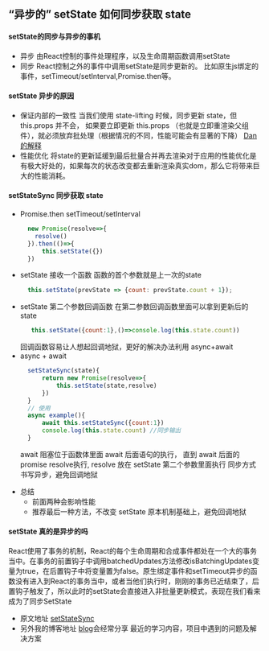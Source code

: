 ## “异步的” setState 如何同步获取 state


#### setState的同步与异步的事机
- 异步
  由React控制的事件处理程序，以及生命周期函数调用setState
- 同步
  React控制之外的事件中调用setState是同步更新的。
  比如原生js绑定的事件，setTimeout/setInterval,Promise.then等。

#### setState 异步的原因
- 保证内部的一致性
  当我们使用 state-lifting 时候，同步更新 state，但this.props 并不会，
  如果要立即更新 this.props （也就是立即重渲染父组件），就必须放弃批处理（根据情况的不同，性能可能会有显著的下降）
  [Dan的解释](https://github.com/facebook/react/issues/11527#issuecomment-360199710)
- 性能优化
  将state的更新延缓到最后批量合并再去渲染对于应用的性能优化是有极大好处的，如果每次的状态改变都去重新渲染真实dom，那么它将带来巨大的性能消耗。

#### setStateSync 同步获取 state 
- Promise.then setTimeout/setInterval
  ```js
    new Promise(resolve=>{
      resolve()
    }).then(()=>{
        this.setState({})
    }) 
  ```
- setState 接收一个函数
  函数的首个参数就是上一次的state
  ```js 
    this.setState(prevState => {count: prevState.count + 1});
  ```
- setState 第二个参数回调函数
  在第二参数回调函数里面可以拿到更新后的state
  ```js
     this.setState({count:1},()=>console.log(this.state.count))
  ```
  回调函数容易让人想起回调地狱，更好的解决办法利用 async+await
- async + await 
  ```js
    setStateSync(state){
        return new Promise(resolve=>{
            this.setState(state,resolve)
        })
    }
    // 使用
    async example(){
        await this.setStateSync({count:1})
        console.log(this.state.count) //同步输出
    }
  ```
  >
    await 阻塞位于函数体里面 await 后面语句的执行，
    直到 await 后面的 promise resolve执行,
    resolve 放在 setState 第二个参数里面执行
    同步方式书写异步，避免回调地狱
  >
- 总结
  - 前面两种会影响性能
  - 推荐最后一种方法，不改变 setState 原本机制基础上，避免回调地狱 
#### setState 真的是异步的吗
>
  React使用了事务的机制，React的每个生命周期和合成事件都处在一个大的事务当中。在事务的前置钩子中调用batchedUpdates方法修改isBatchingUpdates变量为true，在后置钩子中将变量置为false。原生绑定事件和setTimeout异步的函数没有进入到React的事务当中，或者当他们执行时，刚刚的事务已近结束了，后置钩子触发了，所以此时的setState会直接进入非批量更新模式，表现在我们看来成为了同步SetState 
>

- 原文地址 [setStateSync](https://github.com/liubin915249126/javascript/blob/master/interview/react-vue/setStateSync.md)
- 另外我的博客地址 [blog](https://github.com/liubin915249126/javascript)会经常分享 最近的学习内容，项目中遇到的问题及解决方案